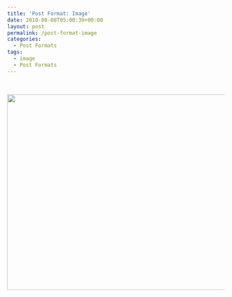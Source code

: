 ```yaml
---
title: 'Post Format: Image'
date: 2010-08-08T05:00:39+00:00
layout: post
permalink: /post-format-image
categories:
  - Post Formats
tags:
  - image
  - Post Formats
---
```

<dl class="caption aligncenter" style="width:650px;">
  <dt class="caption-dt">
  </dt>
</dl>

&nbsp;

[<img class="alignnone size-large" src="http://michaelnordmeyer.github.io/images/2011/07/100_5540.jpg?w=604" alt="" width="604" height="453" srcset="http://michaelnordmeyer.github.io/images/2011/07/100_5540.jpg 1600w, http://michaelnordmeyer.github.io/images/2011/07/100_5540-300x225.jpg 300w, http://michaelnordmeyer.github.io/images/2011/07/100_5540-768x576.jpg 768w, http://michaelnordmeyer.github.io/images/2011/07/100_5540-1024x768.jpg 1024w" sizes="(max-width: 604px) 100vw, 604px" />](http://michaelnordmeyer.github.io/images/2011/07/100_5540.jpg)